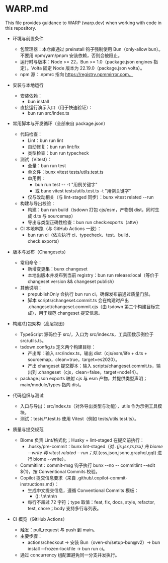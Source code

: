 # WARP.md

This file provides guidance to WARP (warp.dev) when working with code in this repository.

- 环境与前置条件

  - 包管理器：本仓库通过 preinstall 钩子强制使用 Bun（only-allow bun）。不要用 npm/yarn/pnpm 安装依赖，否则会被阻止。
  - 运行时与版本：Node >= 22，Bun >= 1.0（package.json engines 指定）。Volta 固定 Node 版本为 22.19.0（package.json volta）。
  - npm 源：.npmrc 指向 <https://registry.npmmirror.com。>

- 安装与本地运行

  - 安装依赖：
    - bun install
  - 直接运行演示入口（用于快速验证）：
    - bun run src/index.ts

- 常用脚本与开发循环（全部来自 package.json）

  - 代码检查：
    - Lint：bun run lint
    - 自动修复：bun run lint:fix
    - 类型检查：bun run typecheck
  - 测试（Vitest）：
    - 全量：bun run test
    - 单文件：bunx vitest tests/utils.test.ts
    - 单用例：
      - bun run test -- -t "用例关键字"
      - 或 bunx vitest tests/utils.test.ts -t "用例关键字"
    - 仅与改动相关（与 lint-staged 同步）：bunx vitest related --run
  - 构建与导出校验：
    - 构建：bun run build（tsdown 打包 cjs/esm，产物到 dist，同时生成 d.ts 与 sourcemap）
    - 导出与类型正确性检查：bun run check:exports（attw）
  - CI 本地串跑（与 GitHub Actions 一致）：
    - bun run ci（依次执行 ci、typecheck、test、build、check:exports）

- 版本与发布（Changesets）

  - 常用命令：
    - 新增变更集：bunx changeset
    - 本地出版本并发布到当前 registry：bun run release:local（等价于 changeset version && changeset publish）
  - 其他说明：
    - prepublishOnly 会执行 bun run ci，确保发布前通过质量门禁。
    - 脚本 scripts/changeset.commit.ts 会在构建时产出 .changeset/changeset.commit.cjs（由 tsdown 第二个构建目标完成），用于规范 changeset 提交信息。

- 构建/打包架构（高层视图）

  - TypeScript 源码位于 src/，入口为 src/index.ts，工具函数示例位于 src/utils.ts。
  - tsdown.config.ts 定义两个构建目标：
    - 产出库：输入 src/index.ts，输出 dist（cjs/esm/iife + d.ts + sourcemap，clean=true，target=es2020）。
    - 产出 changeset 提交脚本：输入 scripts/changeset.commit.ts，输出到 .changeset（cjs，clean=false，target=node14）。
  - package.json exports 映射 cjs 与 esm 产物，并提供类型声明；main/module/types 指向 dist。

- 代码组织与测试

  - 入口与导出：src/index.ts（对外导出类型与功能），utils 作为示例工具模块。
  - 测试：tests/\*.test.ts 使用 Vitest（例如 tests/utils.test.ts）。

- 质量与提交规范

  - Biome 负责 Lint/格式化；Husky + lint-staged 在提交前执行：
    - .husky/pre-commit：bunx lint-staged（对 _.{js,jsx,ts,tsx} 先 biome --write 再 vitest related --run；对_.{css,json,jsonc,graphql,gql} 进行 biome --write）。
  - Commitlint：commit-msg 钩子执行 bunx --no -- commitlint --edit ${1}，按 Conventional Commits 校验。
  - Copilot 提交信息要求（来自 .github/.copilot-commit-instructions.md）：
    - 生成中文提交信息，遵循 Conventional Commits 模板：
      - <type>(<scope>): <subject>\n\n<body>\n\n<footer>
    - 每行不超过 72 字符；type 取值：feat, fix, docs, style, refactor, test, chore；body 支持多行与列表。

- CI 概览（GitHub Actions）
  - 触发：pull_request 与 push 到 main。
  - 主要步骤：
    - actions/checkout → 安装 Bun（oven-sh/setup-bun@v2）→ bun install --frozen-lockfile → bun run ci。
  - 通过 concurrency 组配置避免同一分支并发执行。
